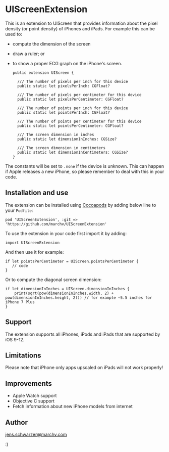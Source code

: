 # UIScreenExtension

This is an extension to UIScreen that provides information about the pixel density (or point density) of iPhones and iPads. For example this can be used to:

* compute the dimension of the screen
* draw a ruler; or
* to show a proper ECG graph on the iPhone's screen.

      public extension UIScreen {
    
        /// The number of pixels per inch for this device
        public static let pixelsPerInch: CGFloat?
        
        /// The number of pixels per centimeter for this device
        public static let pixelsPerCentimeter: CGFloat?
        
        /// The number of points per inch for this device
        public static let pointsPerInch: CGFloat?
        
        /// The number of points per centimeter for this device
        public static let pointsPerCentimeter: CGFloat?
        
        /// The screen dimension in inches
        public static let dimensionInInches: CGSize?
        
        /// The screen dimension in centimeters
        public static let dimensionInCentimeters: CGSize?
      }

The constants will be set to `.none` if the device is unknown. This can happen if Apple releases a new iPhone, so please remember to deal with this in your code.


## Installation and use

The extension can be installed using [Cocoapods](https://cocoapods.org/) by adding below line to your `Podfile`:

    pod 'UIScreenExtension', :git => 'https://github.com/marchv/UIScreenExtension'

To use the extension in your code first import it by adding:

    import UIScreenExtension
    
And then use it for example:

    if let pointsPerCentimeter = UIScreen.pointsPerCentimeter {
       // code
    }

Or to compute the diagonal screen dimension:

    if let dimensionInInches = UIScreen.dimensionInInches {
        print(sqrt(pow(dimensionInInches.width, 2) + pow(dimensionInInches.height, 2))) // for example ~5.5 inches for iPhone 7 Plus
    }


## Support

The extension supports all iPhones, iPods and iPads that are supported by iOS 9-12.


## Limitations

Please note that iPhone only apps upscaled on iPads will not work properly!


## Improvements

* Apple Watch support
* Objective C support
* Fetch information about new iPhone models from internet

## Author

jens.schwarzer@marchv.com

:)
